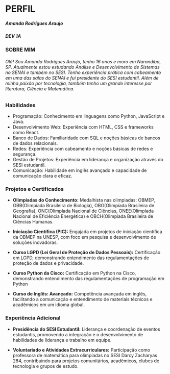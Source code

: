 # PERFIL

##### Amanda Rodrigues Araujo
##### DEV 1A

### SOBRE MIM

###### Olá! Sou Amanda Rodrigues Araujo, tenho 16 anos e moro em Narandiba, SP. Atualmente estou estudando Análise e Desenvolvimento de Sistemas no SENAI e também no SESI. Tenho experiência prática com cabeamento em uma das salas do SENAI e fui presidente do SESI estudantil. Além de minha paixão por tecnologia, também tenho um grande interesse por literatura, Ciência e Matemática.

### Habilidades

* Programação: Conhecimento em linguagens como Python, JavaScript e Java.
* Desenvolvimento Web: Experiência com HTML, CSS e frameworks como React.
* Banco de Dados: Familiaridade com SQL e noções básicas de bancos de dados relacionais.
* Redes: Experiência com cabeamento e noções básicas de redes e segurança.
* Gestão de Projetos: Experiência em liderança e organização através do SESI estudantil.
* Comunicação: Habilidade em inglês avançado e capacidade de comunicação clara e eficaz.

### Projetos e Certificados

* **Olimpíadas do Conhecimento:**
 Medalhista nas olimpiadas: OBMEP, OBB(Olimpíada Brasileira de Biologia), OBG(Olimpíada Brasileira de Geografia), ONC(Olimpíada Nacional de Ciências, ONEE(Olimpíada Nacional de Eficiência Energética) e OBCH(Olimpíada Brasileira de Ciências Humanas.

* **Iniciação Científica (PIC):**
Engajada em projetos de iniciação científica da OBMEP na UNESP, com foco em pesquisa e desenvolvimento de soluções inovadoras.

* **Curso LGPD (Lei Geral de Proteção de Dados Pessoais):**
Certificação em LGPD, demonstrando entendimento das regulamentações de proteção de dados e privacidade.

* **Curso Python da Cisco:**
Certificação em Python na Cisco, demonstrando entendimento das regulamentações de programação em Python

* **Curso de Inglês: Avançado:**
Competência avançada em inglês, facilitando a comunicação e entendimento de materiais técnicos e acadêmicos em um idioma global.

### Experiência Adicional

* **Presidência do SESI Estudantil:**
Liderança e coordenação de eventos estudantis, promovendo a integração e o desenvolvimento de habilidades de liderança e trabalho em equipe.

* **Voluntariado e Atividades Extracurriculares:**
Participação como professora de matemática para olimpíadas no SESI Darcy Zacharyas 284, contribuindo para projetos comunitários, acadêmicos, clubes de tecnologia e grupos de estudo.

